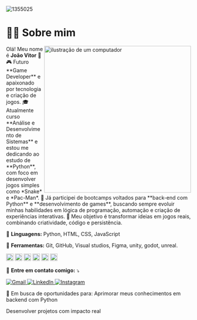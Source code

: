 
![1355025](https://github.com/user-attachments/assets/abf43a72-d6fb-48a6-98ec-3380da96af1c)

# 👨‍💻 Sobre mim
<img src="https://raw.githubusercontent.com/MicaelliMedeiros/micaellimedeiros/master/image/computer-illustration.png" alt="ilustração de um computador" min-width="400px" max-width="400px" width="400px" align="right">

<p align="left"> 
Olá! Meu nome é <strong>João Vitor</strong> 👋<br>
🎮 Futuro **Game Developer** e apaixonado por tecnologia e criação de jogos.
🎓 Atualmente curso **Análise e Desenvolvimento de Sistemas** e estou me dedicando ao estudo de **Python**, com foco em desenvolver jogos simples como *Snake* e *Pac-Man*.
🚀 Já participei de bootcamps voltados para **back-end com Python** e **desenvolvimento de games**, buscando sempre evoluir minhas habilidades em lógica de programação, automação e criação de experiências interativas.
🌟 Meu objetivo é transformar ideias em jogos reais, combinando criatividade, código e persistência.
</p>

<p align="left">
  🦄 <strong>Linguagens:</strong> Python, HTML, CSS, JavaScript
</p>

<p align="left">
  💼 <strong>Ferramentas:</strong> Git, GitHub, Visual studios, Figma, unity, godot, unreal.
</p>
<p align="left">
<img width="20" height="20" alt="Git-Icon-White" src="https://github.com/user-attachments/assets/64efb480-d092-4be2-bce8-1b9e71504f53" />
<img width="20" height="20" alt="github-mark-white" src="https://github.com/user-attachments/assets/d79095f1-d185-4665-8f8d-72fc6a12f1eb" />
<img width="20" height="20" alt="pngwing com" src="https://github.com/user-attachments/assets/39003355-ebb1-4677-b19d-1dd8deec15af" />
<img width="20" height="20" alt="Logo unity" src="https://github.com/user-attachments/assets/668bcfdc-8576-45a5-8f99-4aa72eeb970c" />
<img width="20" height="20" alt="godot 2" src="https://github.com/user-attachments/assets/06f5cdb7-b960-459f-b76e-361a409ea07a" />
<img width="20" height="20" alt="unreal 2" src="https://github.com/user-attachments/assets/6bae19da-dc85-4868-ac29-27e7b259dd86" />
</p>

<p align="left">
  💌 <strong>Entre em contato comigo:</strong> ⤵️
</p>

<p align="left">
  <a href="mailto:mrxjoaovitor@gmail.com" title="Gmail">
    <img src="https://img.shields.io/badge/-Gmail-FF0000?style=flat-square&labelColor=FF0000&logo=gmail&logoColor=white" alt="Gmail"/>
  </a>
  
  <a href="www.linkedin.com/in/joao-vitorsa/" title="LinkedIn">
    <img src="https://img.shields.io/badge/-Linkedin-0e76a8?style=flat-square&logo=Linkedin&logoColor=white" alt="LinkedIn"/>
  </a>

  <a href="https://instagram.com/https://www.instagram.com/nao_eo_joao?igsh=MW9xMzdpd29wMHQzeQ==" title="Instagram">
    <img src="https://img.shields.io/badge/-Instagram-DF0174?style=flat-square&labelColor=DF0174&logo=instagram&logoColor=white" alt="Instagram"/>
  </a>
</p>


🚀 Em busca de oportunidades para:
Aprimorar meus conhecimentos em backend com Python

Desenvolver projetos com impacto real
